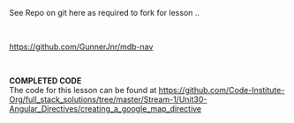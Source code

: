 See Repo on git here as required to fork for lesson ..

 

<https://github.com/GunnerJnr/mdb-nav>

 

**COMPLETED CODE**  
The code for this lesson can be found
at <https://github.com/Code-Institute-Org/full_stack_solutions/tree/master/Stream-1/Unit30-Angular_Directives/creating_a_google_map_directive>
